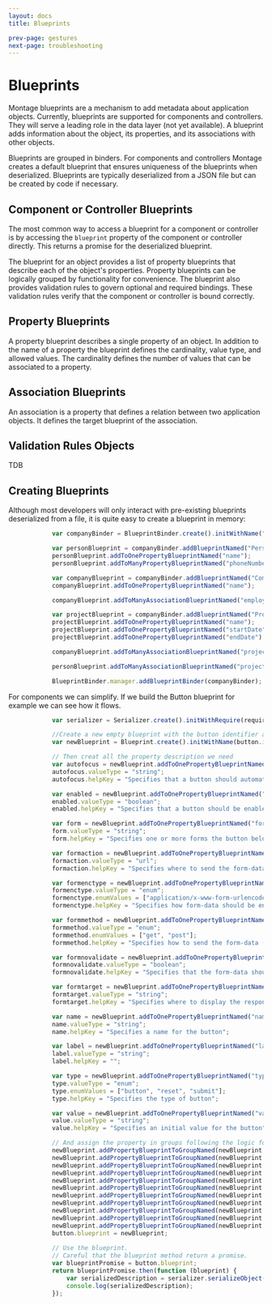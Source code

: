 ```yaml
---
layout: docs
title: Blueprints

prev-page: gestures
next-page: troubleshooting
---
```


# Blueprints

Montage blueprints are a mechanism to add metadata about application objects. Currently, blueprints are supported for components and controllers. They will serve a leading role in the data layer (not yet available). A blueprint adds information about the object, its properties, and its associations with other objects.

Blueprints are grouped in binders. For components and controllers Montage creates a default blueprint that ensures uniqueness of the blueprints when deserialized. Blueprints are typically deserialized from a JSON file but can be created by code if necessary.

## Component or Controller Blueprints

The most common way to access a blueprint for a component or controller is by accessing the ```blueprint``` property of the component or controller directly. This returns a promise for the deserialized blueprint.

The blueprint for an object provides a list of property blueprints that describe each of the object's properties. Property blueprints can be logically grouped by functionality for convenience.
The blueprint also provides validation rules to govern optional and required bindings. These validation rules verify that the component or controller is bound correctly.

## Property Blueprints

A property blueprint describes a single property of an object. In addition to the name of a property the blueprint defines the cardinality, value type, and allowed values. The cardinality defines the number of values that can be associated to a property.

## Association Blueprints

An association is a property that defines a relation between two application objects. It defines the target blueprint of the association.

## Validation Rules Objects

TDB

## Creating Blueprints

Although most developers will only interact with pre-existing blueprints deserialized from a file, it is quite easy to create a blueprint in memory:


```javascript
            var companyBinder = BlueprintBinder.create().initWithName("CompanyBinder");

            var personBlueprint = companyBinder.addBlueprintNamed("Person", "meta/blueprint/person");
            personBlueprint.addToOnePropertyBlueprintNamed("name");
            personBlueprint.addToManyPropertyBlueprintNamed("phoneNumbers");

            var companyBlueprint = companyBinder.addBlueprintNamed("Company", "meta/blueprint/company");
            companyBlueprint.addToOnePropertyBlueprintNamed("name");

            companyBlueprint.addToManyAssociationBlueprintNamed("employees", personBlueprint.addToOneAssociationBlueprintNamed("employer"));

            var projectBlueprint = companyBinder.addBlueprintNamed("Project", "meta/blueprint/project");
            projectBlueprint.addToOnePropertyBlueprintNamed("name");
            projectBlueprint.addToOnePropertyBlueprintNamed("startDate");
            projectBlueprint.addToOnePropertyBlueprintNamed("endDate");

            companyBlueprint.addToManyAssociationBlueprintNamed("projects", personBlueprint.addToOneAssociationBlueprintNamed("company"));

            personBlueprint.addToManyAssociationBlueprintNamed("projects", projectBlueprint.addToManyAssociationBlueprintNamed("contributors"));

            BlueprintBinder.manager.addBlueprintBinder(companyBinder);
```

For components we can simplify. If we build the Button blueprint for example we can see how it flows.
```javascript
            var serializer = Serializer.create().initWithRequire(require);

            //Create a new empty blueprint with the button identifier as a name.
            var newBlueprint = Blueprint.create().initWithName(button.identifier);

            // Then creat all the property description we need
            var autofocus = newBlueprint.addToOnePropertyBlueprintNamed("autofocus");
            autofocus.valueType = "string";
            autofocus.helpKey = "Specifies that a button should automatically get focus when the page loads";

            var enabled = newBlueprint.addToOnePropertyBlueprintNamed("enabled");
            enabled.valueType = "boolean";
            enabled.helpKey = "Specifies that a button should be enabled";

            var form = newBlueprint.addToOnePropertyBlueprintNamed("form");
            form.valueType = "string";
            form.helpKey = "Specifies one or more forms the button belongs to";

            var formaction = newBlueprint.addToOnePropertyBlueprintNamed("formaction");
            formaction.valueType = "url";
            formaction.helpKey = "Specifies where to send the form-data when a form is submitted. Only for type='submit'";

            var formenctype = newBlueprint.addToOnePropertyBlueprintNamed("formenctype");
            formenctype.valueType = "enum";
            formenctype.enumValues = ["application/x-www-form-urlencoded", "multipart/form-data", "text/plain"];
            formenctype.helpKey = "Specifies how form-data should be encoded before sending it to a server. Only for type='submit'";

            var formmethod = newBlueprint.addToOnePropertyBlueprintNamed("formmethod");
            formmethod.valueType = "enum";
            formmethod.enumValues = ["get", "post"];
            formmethod.helpKey = "Specifies how to send the form-data (which HTTP method to use). Only for type='submit'";

            var formnovalidate = newBlueprint.addToOnePropertyBlueprintNamed("formnovalidate");
            formnovalidate.valueType = "boolean";
            formnovalidate.helpKey = "Specifies that the form-data should not be validated on submission. Only for type='submit'";

            var formtarget = newBlueprint.addToOnePropertyBlueprintNamed("formtarget");
            formtarget.valueType = "string";
            formtarget.helpKey = "Specifies where to display the response after submitting the form. Only for type='submit'";

            var name = newBlueprint.addToOnePropertyBlueprintNamed("name");
            name.valueType = "string";
            name.helpKey = "Specifies a name for the button";

            var label = newBlueprint.addToOnePropertyBlueprintNamed("label");
            label.valueType = "string";
            label.helpKey = "";

            var type = newBlueprint.addToOnePropertyBlueprintNamed("type");
            type.valueType = "enum";
            type.enumValues = ["button", "reset", "submit"];
            type.helpKey = "Specifies the type of button";

            var value = newBlueprint.addToOnePropertyBlueprintNamed("value");
            value.valueType = "string";
            value.helpKey = "Specifies an initial value for the button";

            // And assign the property in groups following the logic for user presentation
            newBlueprint.addPropertyBlueprintToGroupNamed(newBlueprint.propertyBlueprintForName("label"), "base");
            newBlueprint.addPropertyBlueprintToGroupNamed(newBlueprint.propertyBlueprintForName("type"), "base");
            newBlueprint.addPropertyBlueprintToGroupNamed(newBlueprint.propertyBlueprintForName("name"), "base");
            newBlueprint.addPropertyBlueprintToGroupNamed(newBlueprint.propertyBlueprintForName("enabled"), "base");
            newBlueprint.addPropertyBlueprintToGroupNamed(newBlueprint.propertyBlueprintForName("autofocus"), "base");
            newBlueprint.addPropertyBlueprintToGroupNamed(newBlueprint.propertyBlueprintForName("form"), "form");
            newBlueprint.addPropertyBlueprintToGroupNamed(newBlueprint.propertyBlueprintForName("formaction"), "form");
            newBlueprint.addPropertyBlueprintToGroupNamed(newBlueprint.propertyBlueprintForName("formenctype"), "form");
            newBlueprint.addPropertyBlueprintToGroupNamed(newBlueprint.propertyBlueprintForName("formmethod"), "form");
            newBlueprint.addPropertyBlueprintToGroupNamed(newBlueprint.propertyBlueprintForName("formnovalidate"), "form");
            newBlueprint.addPropertyBlueprintToGroupNamed(newBlueprint.propertyBlueprintForName("formtarget"), "form");
            button.blueprint = newBlueprint;
            
            // Use the blueprint. 
            // Careful that the blueprint method return a promise.
            var blueprintPromise = button.blueprint;
            return blueprintPromise.then(function (blueprint) {
                var serializedDescription = serializer.serializeObject(blueprint);
                console.log(serializedDescription);
            });

```